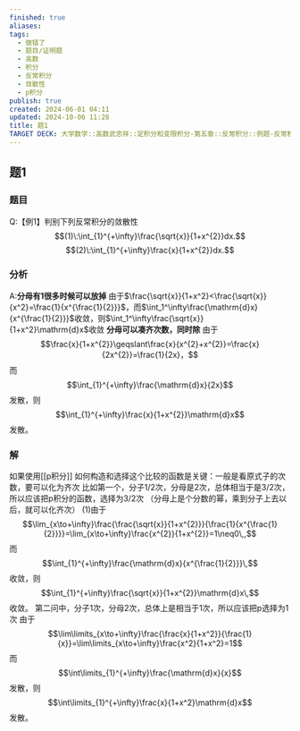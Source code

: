 ```yaml
---
finished: true
aliases: 
tags:
  - 做错了
  - 题目/证明题
  - 高数
  - 积分
  - 反常积分
  - 敛散性
  - p积分
publish: true
created: 2024-06-01 04:11
updated: 2024-10-06 11:28
title: 题1
TARGET DECK: 大学数学::高数武忠祥::定积分和变限积分-第五章::反常积分::例题-反常积分::题1
---
```

## 题1
### 题目
Q:【例1】判别下列反常积分的敛散性
$$(1)\:\int_{1}^{+\infty}\frac{\sqrt{x}}{1+x^{2}}dx.$$
$$(2)\:\int_{1}^{+\infty}\frac{x}{1+x^{2}}dx.$$
### 分析
A:**分母有1很多时候可以放掉** 
由于$\frac{\sqrt{x}}{1+x^2}<\frac{\sqrt{x}}{x^2}=\frac{1}{x^{\frac{1}{2}}}$，而$\int_1^\infty\frac{\mathrm{d}x}{x^{\frac{1}{2}}}$收敛，则$\int_1^\infty\frac{\sqrt{x}}{1+x^2}\mathrm{d}x$收敛
**分母可以凑齐次数，同时除** 
由于
$$\frac{x}{1+x^{2}}\geqslant\frac{x}{x^{2}+x^{2}}=\frac{x}{2x^{2}}=\frac{1}{2x}，$$
而
$$\int_{1}^{+\infty}\frac{\mathrm{d}x}{2x}$$
发散，则
$$\int_{1}^{+\infty}\frac{x}{1+x^{2}}\mathrm{d}x$$
发散。
### 解
如果使用[[p积分]]
如何构造和选择这个比较的函数是关键：一般是看原式子的次数，要可以化为齐次 
比如第一个，分子1/2次，分母是2次，总体相当于是3/2次，所以应该把p积分的函数，选择为3/2次 （分母上是个分数的幂，乘到分子上去以后，就可以化齐次）
(1)由于
$$\lim_{x\to+\infty}\frac{\frac{\sqrt{x}}{1+x^{2}}}{\frac{1}{x^{\frac{1}{2}}}}=\lim_{x\to+\infty}\frac{x^{2}}{1+x^{2}}=1\neq0\,,$$
而
$$\int_{1}^{+\infty}\frac{\mathrm{d}x}{x^{\frac{1}{2}}}\,$$
收敛，则
$$\int_{1}^{+\infty}\frac{\sqrt{x}}{1+x^{2}}\mathrm{d}x\,$$
收敛。
第二问中，分子1次，分母2次，总体上是相当于1次，所以应该把p选择为1次 
由于
$$\lim\limits_{x\to+\infty}\frac{\frac{x}{1+x^2}}{\frac{1}{x}}=\lim\limits_{x\to+\infty}\frac{x^2}{1+x^2}=1$$
而
$$\int\limits_{1}^{+\infty}\frac{\mathrm{d}x}{x}$$
发散，则
$$\int\limits_{1}^{+\infty}\frac{x}{1+x^2}\mathrm{d}x$$
发散。


